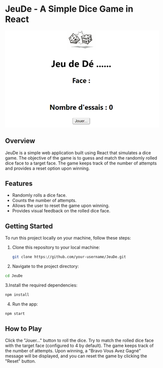 # JeuDe - A Simple Dice Game in React

![Alt text](image.png)


## Overview

JeuDe is a simple web application built using React that simulates a dice game. The objective of the game is to guess and match the randomly rolled dice face to a target face. The game keeps track of the number of attempts and provides a reset option upon winning.

## Features


- Randomly rolls a dice face.
- Counts the number of attempts.
- Allows the user to reset the game upon winning.
- Provides visual feedback on the rolled dice face.


## Getting Started

To run this project locally on your machine, follow these steps:

1. Clone this repository to your local machine:

   ```bash
   git clone https://github.com/your-username/JeuDe.git
    ```
2. Navigate to the project directory:
 ```bash
 cd JeuDe
```

3.Install the required dependencies:
```bash
npm install
```
4. Run the app:
```bash
npm start
```

## How to Play

Click the "Jouer..." button to roll the dice.
Try to match the rolled dice face with the target face (configured to 4 by default).
The game keeps track of the number of attempts.
Upon winning, a "Bravo Vous Avez Gagné" message will be displayed, and you can reset the game by clicking the "Reset" button.

